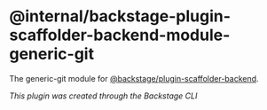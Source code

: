 # @internal/backstage-plugin-scaffolder-backend-module-generic-git

The generic-git module for [@backstage/plugin-scaffolder-backend](https://www.npmjs.com/package/@backstage/plugin-scaffolder-backend).

_This plugin was created through the Backstage CLI_
